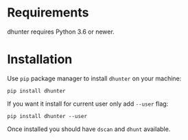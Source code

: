 Requirements
============
 dhunter requires Python 3.6 or newer.

Installation
============
 Use `pip` package manager to install `dhunter` on your machine:
 
    pip install dhunter

 If you want it install for current user only add `--user` flag:

    pip install dhunter --user

 Once installed you should have `dscan` and `dhunt` available.

